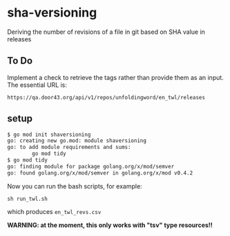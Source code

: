 # sha-versioning
Deriving the number of revisions of a file in git based on SHA value in releases

## To Do

Implement a check to retrieve the tags rather than provide them as an input. The essential URL is:
```
https://qa.door43.org/api/v1/repos/unfoldingword/en_twl/releases
```

## setup

```sh
$ go mod init shaversioning
go: creating new go.mod: module shaversioning
go: to add module requirements and sums:
        go mod tidy
$ go mod tidy
go: finding module for package golang.org/x/mod/semver
go: found golang.org/x/mod/semver in golang.org/x/mod v0.4.2
```

Now you can run the bash scripts, for example:
```
sh run_twl.sh
```
which produces `en_twl_revs.csv`

**WARNING: at the moment, this only works with "tsv" type resources!!**